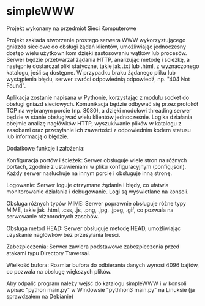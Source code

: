 # simpleWWW

Projekt wykonany na przedmiot Sieci Komputerowe

Projekt zakłada stworzenie prostego serwera WWW wykorzystującego gniazda sieciowe do obsługi żądań klientów, umożliwiając jednoczesny dostęp wielu użytkownikom dzięki zastosowaniu wątków lub procesów. Serwer będzie przetwarzał żądania HTTP, analizując metodę i ścieżkę, a następnie dostarczał pliki statyczne, takie jak .txt lub .html, z wyznaczonego katalogu, jeśli są dostępne. W przypadku braku żądanego pliku lub wystąpienia błędu, serwer zwróci odpowiednią odpowiedź, np. "404 Not Found".

Aplikacja zostanie napisana w Pythonie, korzystając z modułu socket do obsługi gniazd sieciowych. Komunikacja będzie odbywać się przez protokół TCP na wybranym porcie (np. 8080), a dzięki modułowi threading serwer będzie w stanie obsługiwać wielu klientów jednocześnie. Logika działania obejmie analizę nagłówków HTTP, wyszukiwanie plików w katalogu z zasobami oraz przesyłanie ich zawartości z odpowiednim kodem statusu lub informacją o błędzie.

Dodatkowe funkcje i założenia:

Konfiguracja portów i ścieżek: Serwer obsługuje wiele stron na różnych portach, zgodnie z ustawieniami w pliku konfiguracyjnym (config.json). Każdy serwer nasłuchuje na innym porcie i obsługuje inną stronę.

Logowanie: Serwer loguje otrzymane żądania i błędy, co ułatwia monitorowanie działania i debugowanie. Logi są wyświetlane na konsoli.

Obsługa różnych typów MIME: Serwer poprawnie obsługuje różne typy MIME, takie jak .html, .css, .js, .png, .jpg, .jpeg, .gif, co pozwala na serwowanie różnorodnych zasobów.

Obsługa metod HEAD: Serwer obsługuje metodę HEAD, umożliwiając uzyskanie nagłówków bez przesyłania treści.

Zabezpieczenia: Serwer zawiera podstawowe zabezpieczenia przed atakami typu Directory Traversal.

Wielkość bufora: Rozmiar bufora do odbierania danych wynosi 4096 bajtów, co pozwala na obsługę większych plików.




Aby odpalić program należy wejść do katalogu simpleWWW i w konsoli wpisać
"python main.py" w Windowsie
"pythhon3 main.py" na Linuksie (ja sprawdzałem na Debianie)
